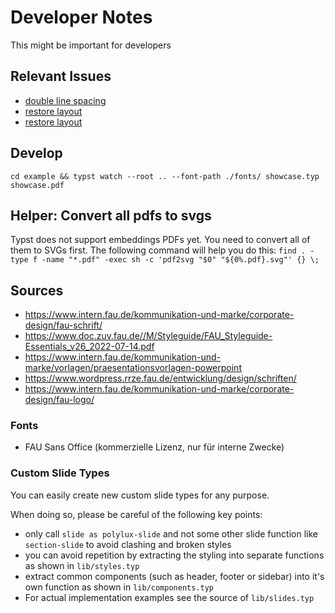 # Developer Notes

This might be important for developers

## Relevant Issues

- [double line spacing](https://github.com/typst/typst/issues/106)
- [restore layout](https://github.com/typst/typst/issues/361)
- [restore layout](https://github.com/typst/typst/issues/420)


## Develop

`cd example && typst watch --root .. --font-path ./fonts/ showcase.typ showcase.pdf`

## Helper: Convert all pdfs to svgs

Typst does not support embeddings PDFs yet. You need to convert all of them to SVGs first.
The following command will help you do this:
`find . -type f -name "*.pdf" -exec sh -c 'pdf2svg "$0" "${0%.pdf}.svg"' {} \;`

## Sources

- <https://www.intern.fau.de/kommunikation-und-marke/corporate-design/fau-schrift/>
- <https://www.doc.zuv.fau.de//M/Styleguide/FAU_Styleguide-Essentials_v26_2022-07-14.pdf>
- <https://www.intern.fau.de/kommunikation-und-marke/vorlagen/praesentationsvorlagen-powerpoint>
- <https://www.wordpress.rrze.fau.de/entwicklung/design/schriften/>
- <https://www.intern.fau.de/kommunikation-und-marke/corporate-design/fau-logo/>

### Fonts

- FAU Sans Office (kommerzielle Lizenz, nur für interne Zwecke)

### Custom Slide Types

You can easily create new custom slide types for any purpose.

When doing so, please be careful of the following key points:
- only call `slide as polylux-slide` and not some other slide function like `section-slide` to avoid clashing and broken styles
- you can avoid repetition by extracting the styling into separate functions as shown in `lib/styles.typ`
- extract common components (such as header, footer or sidebar) into it's own function as shown in `lib/components.typ`
- For actual implementation examples see the source of `lib/slides.typ`
